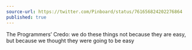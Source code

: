 ```yaml
---
source-url: https://twitter.com/Pinboard/status/761656824202276864
published: true
---
```

The Programmers’ Credo: we do these things not because they are easy, but because we thought they were going to be easy
